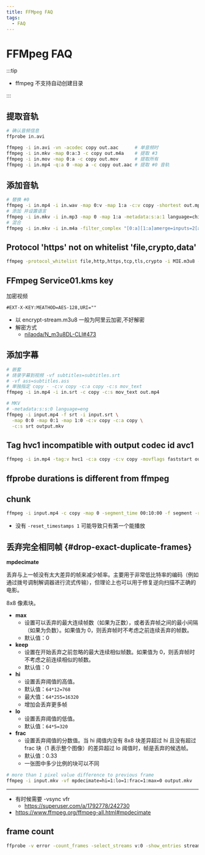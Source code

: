 ```yaml
---
title: FFMpeg FAQ
tags:
  - FAQ
---
```


# FFMpeg FAQ

:::tip

- ffmpeg 不支持自动创建目录

:::

## 提取音轨

```bash
# 确认音频信息
ffprobe in.avi

ffmpeg -i in.avi -vn -acodec copy out.aac      # 单音频时
ffmpeg -i in.mkv -map 0:a:3 -c copy out.m4a    # 提取 #3
ffmpeg -i in.mov -map 0:a -c copy out.mov      # 提取所有
ffmpeg -i in.mp4 -q:a 0 -map a -c copy out.aac # 提取 #0 音轨
```

## 添加音轨

```bash
# 替换 #0
ffmpeg -i in.mp4 -i in.wav -map 0:v -map 1:a -c:v copy -shortest out.mp4
# 添加 并设置语言
ffmpeg -i in.mkv -i in.mp3 -map 0 -map 1:a -metadata:s:a:1 language=chi -c:v copy -shortest out.mkv
# 混合
ffmpeg -i in.mkv -i in.m4a -filter_complex "[0:a][1:a]amerge=inputs=2[a]" -map 0:v -map "[a]" -c:v copy -ac 2 -shortest out.mkv
```

## Protocol 'https' not on whitelist 'file,crypto,data'

```bash
ffmpeg -protocol_whitelist file,http,https,tcp,tls,crypto -i MIE.m3u8 -c copy -bsf:a aac_adtstoasc MIE.mp4
```

## FFmpeg Service01.kms key

加密视频

```m3u8
#EXT-X-KEY:MEATHOD=AES-128,URI=""
```

- 以 encrypt-stream.m3u8 一般为阿里云加密,不好解密
- 解密方式
  - [nilaoda/N_m3u8DL-CLI#473](https://github.com/nilaoda/N_m3u8DL-CLI/issues/473)

## 添加字幕

```bash
# 嵌套
# 烧录字幕到视频 -vf subtitles=subtitles.srt
# -vf ass=subtitles.ass
# 单独指定 copy - -c:v copy -c:a copy -c:s mov_text
ffmpeg -i in.mp4 -i in.srt -c copy -c:s mov_text out.mp4

# MKV
# -metadata:s:s:0 language=eng
ffmpeg -i input.mp4 -f srt -i input.srt \
  -map 0:0 -map 0:1 -map 1:0 -c:v copy -c:a copy \
  -c:s srt output.mkv
```

## Tag hvc1 incompatible with output codec id avc1

```bash
ffmpeg -i in.mp4 -tag:v hvc1 -c:a copy -c:v copy -movflags faststart out.mp4
```

## ffprobe durations is different from ffmpeg

## chunk

```bash
ffmpeg -i input.mp4 -c copy -map 0 -segment_time 00:10:00 -f segment -reset_timestamps 1 output%03d.mp4
```

- 没有 `-reset_timestamps 1` 可能导致只有第一个能播放

## 丢弃完全相同帧 {#drop-exact-duplicate-frames}

**mpdecimate**

丢弃与上一帧没有太大差异的帧来减少帧率。主要用于非常低比特率的编码（例如通过拨号调制解调器进行流式传输），但理论上也可以用于修复逆向扫描不正确的电影。

8x8 像素块。

- **max**
  - 设置可以丢弃的最大连续帧数（如果为正数），或者丢弃帧之间的最小间隔（如果为负数）。如果值为 0，则丢弃帧时不考虑之前连续丢弃的帧数。
  - 默认值：0
- **keep**
  - 设置在开始丢弃之前忽略的最大连续相似帧数。如果值为 0，则丢弃帧时不考虑之前连续相似的帧数。
  - 默认值：0
- **hi**
  - 设置丢弃阈值的高值。
  - 默认值：`64*12=768`
  - 最大值：`64*255=16320`
  - 增加会丢弃更多帧
- **lo**
  - 设置丢弃阈值的低值。
  - 默认值：`64*5=320`
- **frac**
  - 设置丢弃阈值的分数值。当 hi 阈值内没有 8x8 块差异超过 hi 且没有超过 frac 块（1 表示整个图像）的差异超过 lo 阈值时，帧是丢弃的候选帧。
  - 默认值：0.33
  - 一张图中多少比例的块可以不同

```bash
# more than 1 pixel value difference to previous frame
ffmpeg -i input.mkv -vf mpdecimate=hi=1:lo=1:frac=1:max=0 output.mkv
```

---

- 有时候需要 -vsync vfr
  - https://superuser.com/a/1792778/242730
- https://www.ffmpeg.org/ffmpeg-all.html#mpdecimate

## frame count


```bash
ffprobe -v error -count_frames -select_streams v:0 -show_entries stream=nb_read_frames -of default=nokey=1:noprint_wrappers=1 input.mp4
```
